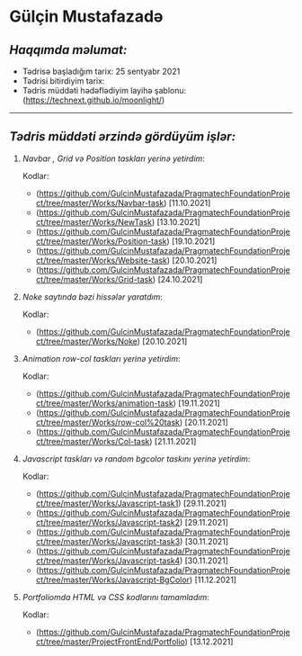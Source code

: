# Gülçin Mustafazadə
## _Haqqımda məlumat:_
 * Tədrisə başladığım tarix:  25 sentyabr 2021
 * Tədrisi bitirdiyim tarix:
 * Tədris müddəti hədəflədiyim layihə şablonu:(https://technext.github.io/moonlight/)

 ---

 ## _Tədris müddəti ərzində gördüyüm işlər:_
  
1. _Navbar , Grid və Position taskları yerinə yetirdim_:
   
   Kodlar:
     * (https://github.com/GulcinMustafazada/PragmatechFoundationProject/tree/master/Works/Navbar-task) [11.10.2021]
     * (https://github.com/GulcinMustafazada/PragmatechFoundationProject/tree/master/Works/NewTask) [13.10.2021]
     * (https://github.com/GulcinMustafazada/PragmatechFoundationProject/tree/master/Works/Position-task) [19.10.2021]
     * (https://github.com/GulcinMustafazada/PragmatechFoundationProject/tree/master/Works/Website-task) [20.10.2021]
     * (https://github.com/GulcinMustafazada/PragmatechFoundationProject/tree/master/Works/Grid-task) [24.10.2021]
     
2. _Noke saytında bəzi hissələr yaratdım_:
   
   Kodlar:
    * (https://github.com/GulcinMustafazada/PragmatechFoundationProject/tree/master/Works/Noke) [20.10.2021]

3. _Animation row-col taskları yerinə yetirdim_:
   
    Kodlar:
     * (https://github.com/GulcinMustafazada/PragmatechFoundationProject/tree/master/Works/animation-task)  [19.11.2021]
     * (https://github.com/GulcinMustafazada/PragmatechFoundationProject/tree/master/Works/row-col%20task) [20.11.2021]
     * (https://github.com/GulcinMustafazada/PragmatechFoundationProject/tree/master/Works/Col-task) [21.11.2021]



4. _Javascript taskları və random bgcolor taskını yerinə yetirdim_:
     
   Kodlar:
     * (https://github.com/GulcinMustafazada/PragmatechFoundationProject/tree/master/Works/Javascript-task1) [29.11.2021]
   * (https://github.com/GulcinMustafazada/PragmatechFoundationProject/tree/master/Works/Javascript-task2) [29.11.2021]
   * (https://github.com/GulcinMustafazada/PragmatechFoundationProject/tree/master/Works/Javascript-task3) [30.11.2021]
   * (https://github.com/GulcinMustafazada/PragmatechFoundationProject/tree/master/Works/Javascript-task4) [30.11.2021]
   * (https://github.com/GulcinMustafazada/PragmatechFoundationProject/tree/master/Works/Javascript-BgColor) [11.12.2021]

5. _Portfoliomda HTML və CSS kodlarını tamamladım_:
   
   Kodlar:
     * (https://github.com/GulcinMustafazada/PragmatechFoundationProject/tree/master/ProjectFrontEnd/Portfolio) [13.12.2021]

